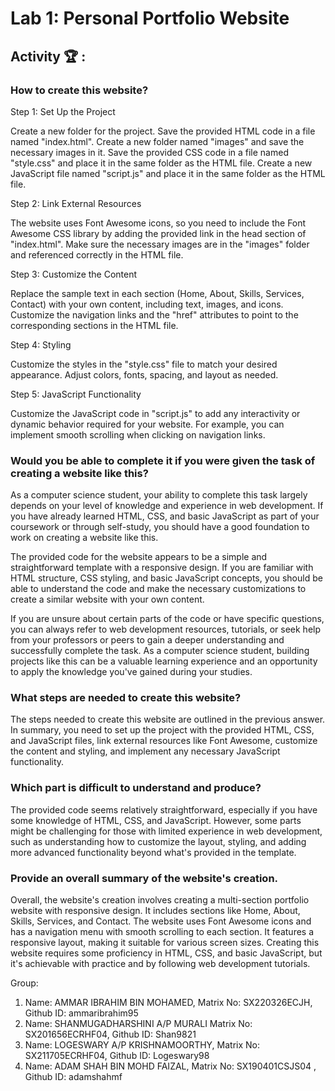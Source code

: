 # Lab 1: Personal Portfolio Website

## Activity 🏆 :

### How to create this website?
Step 1: Set Up the Project

Create a new folder for the project.
Save the provided HTML code in a file named "index.html".
Create a new folder named "images" and save the necessary images in it.
Save the provided CSS code in a file named "style.css" and place it in the same folder as the HTML file.
Create a new JavaScript file named "script.js" and place it in the same folder as the HTML file.

Step 2: Link External Resources

The website uses Font Awesome icons, so you need to include the Font Awesome CSS library by adding the provided link in the head section of "index.html".
Make sure the necessary images are in the "images" folder and referenced correctly in the HTML file.

Step 3: Customize the Content

Replace the sample text in each section (Home, About, Skills, Services, Contact) with your own content, including text, images, and icons.
Customize the navigation links and the "href" attributes to point to the corresponding sections in the HTML file.

Step 4: Styling

Customize the styles in the "style.css" file to match your desired appearance. Adjust colors, fonts, spacing, and layout as needed.

Step 5: JavaScript Functionality

Customize the JavaScript code in "script.js" to add any interactivity or dynamic behavior required for your website. For example, you can implement smooth scrolling when clicking on navigation links.

### Would you be able to complete it if you were given the task of creating a website like this?
As a computer science student, your ability to complete this task largely depends on your level of knowledge and experience in web development. If you have already learned HTML, CSS, and basic JavaScript as part of your coursework or through self-study, you should have a good foundation to work on creating a website like this.

The provided code for the website appears to be a simple and straightforward template with a responsive design. If you are familiar with HTML structure, CSS styling, and basic JavaScript concepts, you should be able to understand the code and make the necessary customizations to create a similar website with your own content.

If you are unsure about certain parts of the code or have specific questions, you can always refer to web development resources, tutorials, or seek help from your professors or peers to gain a deeper understanding and successfully complete the task. As a computer science student, building projects like this can be a valuable learning experience and an opportunity to apply the knowledge you've gained during your studies.

### What steps are needed to create this website?
The steps needed to create this website are outlined in the previous answer. In summary, you need to set up the project with the provided HTML, CSS, and JavaScript files, link external resources like Font Awesome, customize the content and styling, and implement any necessary JavaScript functionality.

### Which part is difficult to understand and produce?
The provided code seems relatively straightforward, especially if you have some knowledge of HTML, CSS, and JavaScript. However, some parts might be challenging for those with limited experience in web development, such as understanding how to customize the layout, styling, and adding more advanced functionality beyond what's provided in the template.

### Provide an overall summary of the website's creation.
Overall, the website's creation involves creating a multi-section portfolio website with responsive design. It includes sections like Home, About, Skills, Services, and Contact. The website uses Font Awesome icons and has a navigation menu with smooth scrolling to each section. It features a responsive layout, making it suitable for various screen sizes. Creating this website requires some proficiency in HTML, CSS, and basic JavaScript, but it's achievable with practice and by following web development tutorials.


Group:
1. Name: AMMAR IBRAHIM BIN MOHAMED, Matrix No: SX220326ECJH, Github ID: ammaribrahim95
2. Name: SHANMUGADHARSHINI A/P MURALI Matrix No: SX201656ECRHF04, Github ID: Shan9821
3. Name: LOGESWARY A/P KRISHNAMOORTHY, Matrix No: SX211705ECRHF04, Github ID: Logeswary98
4. Name: ADAM SHAH BIN MOHD FAIZAL, Matrix No: SX190401CSJS04 , Github ID: adamshahmf
